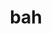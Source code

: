 ---
category: 3-letters
denotation: null
name: bah
reference_link: https://www.etymonline.com/word/bah
root_language: null
root_name: null
title: bah
type: free
word_sums:
- respelling: bah
  sum: 'Bah + '
---
